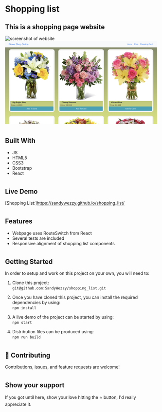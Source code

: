 # Shopping list

## This is a shopping page website 


  <div style="margin-right:10px;">
    <img src="./src/Assets/Homepage.png" alt="screenshot of website" width='500px' />
  </div>
  <div>
    <img src="./src/Assets/Shoppage.png" alt="screenshot of website" width='500px'/>
  </div>

#
## Built With 

- JS
- HTML5
- CSS3
- Bootstrap
- React
#

## Live Demo

[Shopping List:]https://sandywezzy.github.io/shopping_list/

#

## Features
  - Webpage uses RouteSwitch from React
  - Several tests are included 
  - Responsive alignment of shopping list components

#
## Getting Started

In order to setup and work on this project on your own, you will need to:

1. Clone this project:  
`git@github.com:SandyWezzy/shopping_list.git`

2. Once you have cloned this project, you can install the required dependencies by using:  
`npm install`

3. A live demo of the project can be started by using:  
`npm start`

4. Distribution files can be produced using:  
`npm run build`

#
## 🤝 Contributing

Contributions, issues, and feature requests are welcome!
#
## Show your support

If you got until here, show your love hitting the ⭐️ button, I'd really appreciate it.
